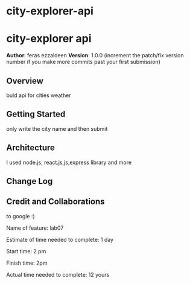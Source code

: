 # city-explorer-api



# city-explorer api

**Author**: feras ezzaldeen
**Version**: 1.0.0 (increment the patch/fix version number if you make more commits past your first submission)

## Overview
buld api for cities weather

## Getting Started
only write the city name and then submit 
## Architecture
<!-- Provide a detailed description of the application design. What technologies (languages, libraries, etc) you're using, and any other relevant design information. -->
I used node.js, react.js,js,express library and more 

## Change Log
<!-- Use this area to document the iterative changes made to your application as each feature is successfully implemented. Use time stamps. Here's an example:

01-01-2001 4:59pm - Application now has a fully-functional express server, with a GET route for the location resource. -->

## Credit and Collaborations
to google :)

Name of feature: lab07

Estimate of time needed to complete: 1 day 

Start time: 2 pm

Finish time: 2pm

Actual time needed to complete: 12 yours